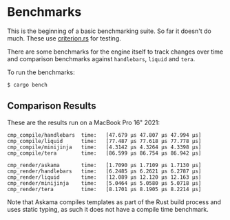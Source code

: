 # Benchmarks

This is the beginning of a basic benchmarking suite.  So far it doesn't do much.
These use [criterion.rs](https://github.com/bheisler/criterion.rs) for testing.

There are some benchmarks for the engine itself to track changes over time and
comparison benchmarks against `handlebars`, `liquid` and `tera`.

To run the benchmarks:

```
$ cargo bench
```

## Comparison Results

These are the results run on a MacBook Pro 16" 2021:

```
cmp_compile/handlebars  time:   [47.679 µs 47.807 µs 47.994 µs]
cmp_compile/liquid      time:   [77.487 µs 77.618 µs 77.778 µs]
cmp_compile/minijinja   time:   [4.3142 µs 4.3264 µs 4.3398 µs]
cmp_compile/tera        time:   [86.599 µs 86.754 µs 86.942 µs]

cmp_render/askama       time:   [1.7090 µs 1.7109 µs 1.7130 µs]
cmp_render/handlebars   time:   [6.2485 µs 6.2621 µs 6.2787 µs]
cmp_render/liquid       time:   [12.089 µs 12.120 µs 12.163 µs]
cmp_render/minijinja    time:   [5.0464 µs 5.0580 µs 5.0718 µs]
cmp_render/tera         time:   [8.1701 µs 8.1905 µs 8.2214 µs]
```

Note that Askama compiles templates as part of the Rust build
process and uses static typing, as such it does not have a compile
time benchmark.
